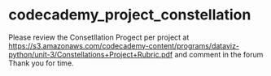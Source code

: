 # codecademy_project_constellation
Please review the Consetllation Progect per project at 
https://s3.amazonaws.com/codecademy-content/programs/dataviz-python/unit-3/Constellations+Project+Rubric.pdf
and comment in the forum
Thank you for time.
